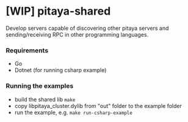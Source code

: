 [WIP] pitaya-shared
=============

Develop servers capable of discovering other pitaya servers and sending/receiving RPC in other programming languages.

### Requirements
- Go
- Dotnet (for running csharp example)

### Running the examples
* build the shared lib ```make```
* copy libpitaya_cluster.dylib from "out" folder to the example folder
* run the example, e.g. ```make run-csharp-example```
